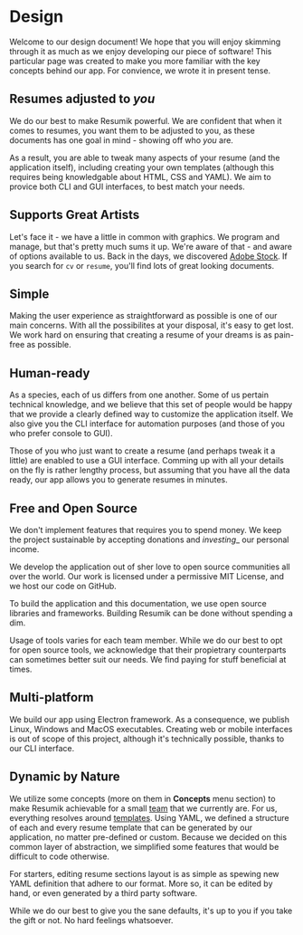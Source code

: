 # **Design**

Welcome to our design document! We hope that you will enjoy skimming through it as much as we enjoy developing our piece of software! This particular page was created to make you more familiar with the key concepts behind our app. For convience, we wrote it in present tense.

## Resumes adjusted to _you_

We do our best to make Resumik powerful. We are confident that when it comes to resumes, you want them to be adjusted to you, as these documents has one goal in mind - showing off who _you_ are. 

As a result, you are able to tweak many aspects of your resume (and the application itself), including creating your own templates (although this requires being knowledgable about HTML, CSS and YAML). We aim to provice both CLI and GUI interfaces, to best match your needs.

## Supports Great Artists

Let's face it - we have a little in common with graphics. We program and manage, but that's pretty much sums it up. We're aware of that - and aware of options available to us. Back in the days, we discovered [Adobe Stock](https://stock.adobe.com/). If you search for `cv` or `resume`, you'll find lots of great looking documents. 

## Simple

Making the user experience as straightforward as possible is one of our main concerns. With all the possibilites at your disposal, it's easy to get lost. We work hard on ensuring that creating a resume of your dreams is as pain-free as possible.

## Human-ready

As a species, each of us differs from one another. Some of us pertain technical knowledge, and we believe that this set of people would be happy that we provide a clearly defined way to customize the application itself. We also give you the CLI interface for automation purposes (and those of you who prefer console to GUI).

Those of you who just want to create a resume (and perhaps tweak it a little) are enabled to use a GUI interface. Comming up with all your details on the fly is rather lengthy process, but assuming that you have all the data ready, our app allows you to generate resumes in minutes.

## Free and Open Source

We don't implement features that requires you to spend money. We keep the project sustainable by accepting donations and _investing__ our personal income.

We develop the application out of sher love to open source communities all over the world. Our work is licensed under a permissive MIT License, and we host our code on GitHub.

To build the application and this documentation, we use open source libraries and frameworks. Building Resumik can be done without spending a dim.

Usage of tools varies for each team member. While we do our best to opt for open source tools, we acknowledge that their propietrary counterparts can sometimes better suit our needs. We find paying for stuff beneficial at times.

## Multi-platform

We build our app using Electron framework. As a consequence, we publish Linux, Windows and MacOS executables. Creating web or mobile interfaces is out of scope of this project, although it's technically possible, thanks to our CLI interface.

## Dynamic by Nature

We utilize some concepts (more on them in **Concepts** menu section) to make Resumik achievable for a small [team](design/contributors) that we currently are. For us, everything resolves around [templates](design/concepts/template/). Using YAML, we defined a structure of each and every resume template that can be generated by our application, no matter pre-defined or custom. Because we decided on this common layer of abstraction, we simplified some features that would be difficult to code otherwise.

For starters, editing resume sections layout is as simple as spewing new YAML definition that adhere to our format. More so, it can be edited by hand, or even generated by a third party software. 

While we do our best to give you the sane defaults, it's up to you if you take the gift or not. No hard feelings whatsoever.